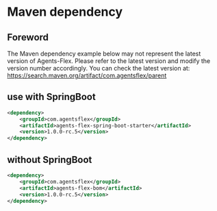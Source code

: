 # Maven dependency

## Foreword

The Maven dependency example below may not represent the latest version of Agents-Flex. Please refer to the latest version and modify the version number accordingly.
You can check the latest version at: https://search.maven.org/artifact/com.agentsflex/parent


## use with SpringBoot

```xml
<dependency>
    <groupId>com.agentsflex</groupId>
    <artifactId>agents-flex-spring-boot-starter</artifactId>
    <version>1.0.0-rc.5</version>
</dependency>
```


## without SpringBoot

```xml
<dependency>
    <groupId>com.agentsflex</groupId>
    <artifactId>agents-flex-bom</artifactId>
    <version>1.0.0-rc.5</version>
</dependency>
```
